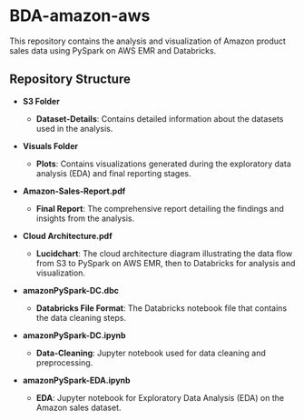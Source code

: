 # BDA-amazon-aws

This repository contains the analysis and visualization of Amazon product sales data using PySpark on AWS EMR and Databricks.

## Repository Structure

- **S3 Folder**
  - **Dataset-Details**: Contains detailed information about the datasets used in the analysis.

- **Visuals Folder**
  - **Plots**: Contains visualizations generated during the exploratory data analysis (EDA) and final reporting stages.

- **Amazon-Sales-Report.pdf**
  - **Final Report**: The comprehensive report detailing the findings and insights from the analysis.

- **Cloud Architecture.pdf**
  - **Lucidchart**: The cloud architecture diagram illustrating the data flow from S3 to PySpark on AWS EMR, then to Databricks for analysis and visualization.

- **amazonPySpark-DC.dbc**
  - **Databricks File Format**: The Databricks notebook file that contains the data cleaning steps.

- **amazonPySpark-DC.ipynb**
  - **Data-Cleaning**: Jupyter notebook used for data cleaning and preprocessing.

- **amazonPySpark-EDA.ipynb**
  - **EDA**: Jupyter notebook for Exploratory Data Analysis (EDA) on the Amazon sales dataset.

